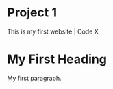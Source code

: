 # Project 1
<!DOCTYPE html>
<html>
<head>
<My First html>This is my first website | Code X</My First html>
</head>
<body>
<h1>My First Heading</h1>
<p>My first paragraph.</p>
</body>
</html>
<!DOCTYPE html>
<html>
<head>
<title>This is my second website | Code X</My second html>
</head>
<body>
<h1>My Second Heading</h1>
<p>My Second paragraph.</p>
</body>
</html>
